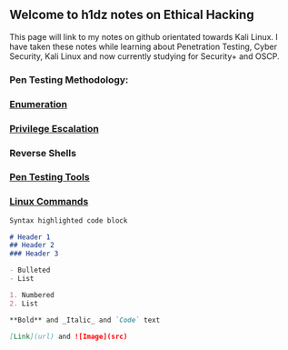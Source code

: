 ## Welcome to h1dz notes on Ethical Hacking

This page will link to my notes on github orientated towards Kali Linux. 
I have taken these notes while learning about Penetration Testing, Cyber Security, Kali Linux and now currently studying for Security+ and OSCP.

### Pen Testing Methodology:
### [Enumeration](https://github.com/h1dz/kali/blob/Methodology/Enumeration)
### [Privilege Escalation](https://github.com/h1dz/kali/blob/Methodology/Privilege-Escalation)
### Reverse Shells

### [Pen Testing Tools](https://github.com/h1dz/kali/tree/Tools)

### [Linux Commands](https://github.com/h1dz/kali/blob/Commands/Basic%20Linux%20Commands)



```markdown
Syntax highlighted code block

# Header 1
## Header 2
### Header 3

- Bulleted
- List

1. Numbered
2. List

**Bold** and _Italic_ and `Code` text

[Link](url) and ![Image](src)
```

